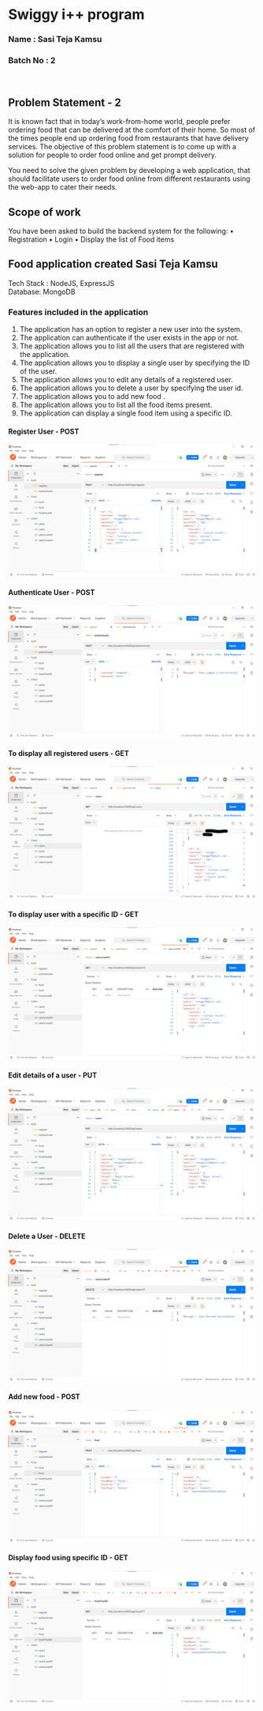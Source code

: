 # Swiggy i++ program 
### Name : Sasi Teja Kamsu
### Batch No : 2
<br>

## Problem Statement - 2

It is known fact that in today’s work-from-home world, people prefer ordering food that 
can be delivered at the comfort of their home. So most of the times people end up 
ordering food from restaurants that have delivery services. The objective of this problem 
statement is to come up with a solution for people to order food online and get prompt
delivery.

You need to solve the given problem by developing a web application, that should 
facilitate users to order food online from different restaurants using the web-app to cater 
their needs.

## Scope of work
You have been asked to build the backend system for the following:
• Registration
• Login 
• Display the list of Food items


## Food application created Sasi Teja Kamsu
Tech Stack : NodeJS, ExpressJS
<br>
Database: MongoDB



### Features included in the application

1. The application has an option to register a new user into the system.
2. The application can authenticate if the user exists in the app or not.
3. The application allows you to list all the users that are registered with the application.
4. The application allows you to display a single user by specifying the ID of the user.
5. The application allows you to edit any details of a registered user.
6. The application allows you to delete a user by specifying the user id.
7. The application allows you to add new food .
8. The application allows you to list all the food items present.
9. The application can display a single food item using a specific ID.


#### Register User - POST

![Register User](/images/register.png)

#### Authenticate User - POST

![Register User](/images/authenticate.png)


#### To display all registered users - GET
![Register User](/images/getusers.png)

#### To display user with a specific ID - GET
![Register User](/images/getuserID.png)

#### Edit details of a user - PUT
![Register User](/images/putusers.png)

#### Delete a User - DELETE
![Register User](/images/deluser.png)

#### Add new food - POST
![Register User](/images/postfood.png)


#### Display food using specific ID - GET
![Register User](/images/getfoodID.png)


